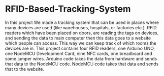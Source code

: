 # RFID-Based-Tracking-System
In this project We made a tracking system that can be used in places where many devices are used (like warehouses, hospitals, or factories etc.). RFID readers which have been placed on doors, are reading the tags on devices, and sending the data to main computer then this data goes to a website which people can access. This way we can keep track of which rooms the devices are in. This project contains four RFID readers, one Arduino UNO, one NodeMCU Development Card, nine NFC cards, one breadboard and some jumper wires. 
Arduino code takes the data from hardware and sends that data to the NodeMCU code.
NodeMCU code takes that data and sends that to the website. 
